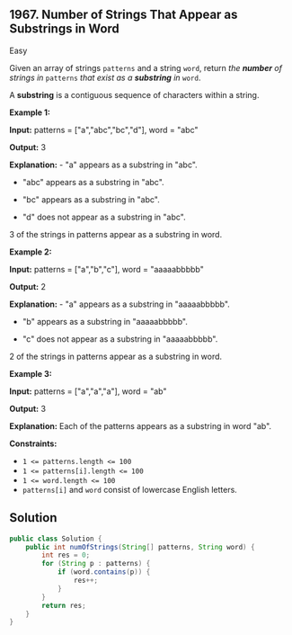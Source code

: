## 1967\. Number of Strings That Appear as Substrings in Word

Easy

Given an array of strings `patterns` and a string `word`, return _the **number** of strings in_ `patterns` _that exist as a **substring** in_ `word`.

A **substring** is a contiguous sequence of characters within a string.

**Example 1:**

**Input:** patterns = ["a","abc","bc","d"], word = "abc"

**Output:** 3

**Explanation:** - "a" appears as a substring in "abc".

- "abc" appears as a substring in "abc".

- "bc" appears as a substring in "abc".

- "d" does not appear as a substring in "abc". 
  
3 of the strings in patterns appear as a substring in word.

**Example 2:**

**Input:** patterns = ["a","b","c"], word = "aaaaabbbbb"

**Output:** 2

**Explanation:** - "a" appears as a substring in "aaaaabbbbb". 

- "b" appears as a substring in "aaaaabbbbb". 

- "c" does not appear as a substring in "aaaaabbbbb". 
  
2 of the strings in patterns appear as a substring in word.

**Example 3:**

**Input:** patterns = ["a","a","a"], word = "ab"

**Output:** 3

**Explanation:** Each of the patterns appears as a substring in word "ab".

**Constraints:**

*   `1 <= patterns.length <= 100`
*   `1 <= patterns[i].length <= 100`
*   `1 <= word.length <= 100`
*   `patterns[i]` and `word` consist of lowercase English letters.

## Solution

```java
public class Solution {
    public int numOfStrings(String[] patterns, String word) {
        int res = 0;
        for (String p : patterns) {
            if (word.contains(p)) {
                res++;
            }
        }
        return res;
    }
}
```